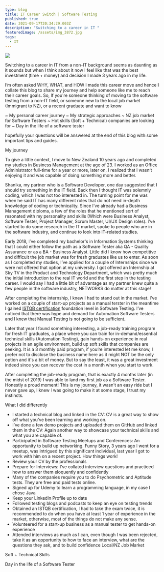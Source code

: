 ```yaml
---
type: blog
title: IT Career Switch | Software Testing
published: true
date: 2021-09-17T20:34:29.003Z
description: "Switching to a career in IT "
featuredimage: /assets/img_3872.jpg
tags:
  - IT
---
```

![](/assets/img_3875.jpg)

Switching to a career in IT from a non-IT background seems as daunting as it sounds but when I think about it now I feel like that was the best investment (time + money) and decision I made 3 years ago in my life. 

I’m often asked WHY, WHAT, and HOW I made this career move and hence I collate this blog to share my journey and help someone like me to reach their career goals.  So, If you're someone thinking of moving to the software testing from a non-IT field, or someone new to the local job market (Immigrant to NZ), or a recent graduate and want to know 

\~ My personal career journey
\~ My strategic approaches
\~ NZ job market for Software Testers
\~ Hot skills (Soft + Technical) companies are looking for 
~ Day in the life of a software tester

hopefully your questions will be answered at the end of this blog with some important tips and guides.  

My journey 

To give a little context, I move to New Zealand 10 years ago and completed my studies in Business Management at the age of 23. I worked as an Office Administrator full-time for a year or more, later on, I realized that I wasn’t enjoying it and was capable of doing something more and better. 

Shanika, my partner who is a Software Developer, one day suggested that I should try something in the IT field. Back then I thought IT was solemnly coding, which I was not too interested in. The turning point for me was when he said IT has many different roles that do not need in-depth knowledge of coding or technicality. Since I’ve already had a Business Management diploma, a few of the roles that he mentioned sort of resonated with my personality and skills (Which were Business Analyst, Software Tester, Project Manager, Scrum Master, UI/UX Design roles). I’ve started to do some research in the IT market, spoke to people who are in the software industry, and continue to look into IT-related studies. 

Early 2018, I’ve completed my bachelor's in Information Systems thinking that I could either follow the path as a Software Tester aka QA - Quality Assurance or as a BA - Business Analyst. Little did I know how competitive and difficult the job market was for fresh graduates like us to enter. As soon as I completed my studies, I’ve applied for a couple of Internships since we were not offered that option at my university. I got offered an Internship at Sky TV in the Product and Technology Department, which was pretty much the initial introduction to the real IT world and the first step in the testing career. I would say I had a little bit of advantage as my partner knew quite a few people in the software industry, NETWORKS do matter at this stage! 

After completing the internship, I knew I had to stand out in the market. I’ve worked on a couple of start-up projects as a manual terster in the meantime I gained [ISTQB certification](https://www.istqb.org/certification-path-root/foundation-level-2018.html) foundation level in Software Testing.  I’ve noticed that there was hype and demand for Automation Software Testers and I knew that Manual Testing is not going to be sufficient. 

Later that year I found something interesting, a job-ready training program for fresh IT graduates, a place where you can train for in-demand/essential technical skills (Automation Testing), gain hands-on experience in real projects in an agile environment, build up soft skills that companies are seeking. It is a 3 monthly paid program, if you’re interested let me know, I prefer not to disclose the business name here as it might NOT be the only option and it's a bit of money. But to say the least, it was a great investment indeed since you can recover the cost in a month when you start to work. 

After completing the job-ready program, that is exactly 4 months later (in the midst of 2019) I was able to land my first job as a Software Tester. Honestly a proud moment! This is my journey, it wasn't an easy ride but I never gave up, I knew I was going to make it at some stage, I trust my instincts. 

What I did differently 

* I started a technical blog and linked in the CV: CV is a great way to show off what you’ve been learning and working on.
* I’ve done a few demo projects and uploaded them on GitHub and linked them in the CV: Again another way to showcase your technical skills and what you are capable of.
* Participated in Software Testing Meetups and Conferences: An opportunity to build up networking. Funny Story, 3 years ago I went for a meetup, was intrigued by this significant individual, last year I got to work with him on a recent project. How things work!
* Review your CV by the professionals 
* Prepare for Interviews: I’ve collated interview questions and practiced how to answer them eloquently and confidently 
* Many of the companies require you to do Psychometric and Aptitude tests. They are free and paid tests online. 
* Signed up for Udemy to learn a programming language, in my case I chose Java
* Keep your LinkedIn Profile up to date
* Followed testing blogs and podcasts to keep an eye on testing trends 
* Obtained an ISTQB certification, I had to take the exam twice, it is recommended to do when you have at least 1 year of experience in the market, otherwise, most of the things do not make any sense. 
* Volunteered for a start-up business as a manual tester to get hands-on experience 
* Attended interviews as much as I can, even though I was been rejected, take it as an opportunity to how to face an interview, what are the questions they ask, and to build confidence 
  Local/NZ Job Market 

Soft + Technical Skills

Day in the life of a Software Tester
